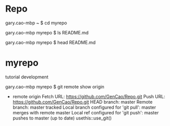 # Repo
gary.cao-mbp ~ $ cd myrepo

gary.cao-mbp myrepo $ ls
README.md

gary.cao-mbp myrepo $ head README.md 
# myrepo
tutorial development

gary.cao-mbp myrepo $ git remote show origin
* remote origin
  Fetch URL: https://github.com/GenCao/Repo.git
  Push  URL: https://github.com/GenCao/Repo.git
  HEAD branch: master
  Remote branch:
    master tracked
  Local branch configured for 'git pull':
    master merges with remote master
  Local ref configured for 'git push':
    master pushes to master (up to date)
    usethis::use_git()
